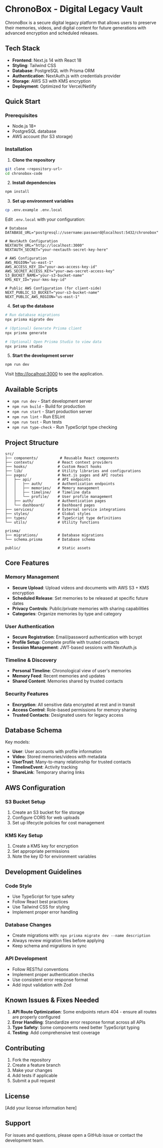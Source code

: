 # ChronoBox - Digital Legacy Vault

ChronoBox is a secure digital legacy platform that allows users to preserve their memories, videos, and digital content for future generations with advanced encryption and scheduled releases.

## Tech Stack

- **Frontend**: Next.js 14 with React 18
- **Styling**: Tailwind CSS
- **Database**: PostgreSQL with Prisma ORM
- **Authentication**: NextAuth.js with credentials provider
- **Storage**: AWS S3 with KMS encryption
- **Deployment**: Optimized for Vercel/Netlify

## Quick Start

### Prerequisites

- Node.js 18+ 
- PostgreSQL database
- AWS account (for S3 storage)

### Installation

1. **Clone the repository**
```bash
git clone <repository-url>
cd chronobox-code
```

2. **Install dependencies**
```bash
npm install
```

3. **Set up environment variables**
```bash
cp .env.example .env.local
```

Edit `.env.local` with your configuration:
```env
# Database
DATABASE_URL="postgresql://username:password@localhost:5432/chronobox"

# NextAuth Configuration
NEXTAUTH_URL="http://localhost:3000"
NEXTAUTH_SECRET="your-nextauth-secret-key-here"

# AWS Configuration
AWS_REGION="us-east-1"
AWS_ACCESS_KEY_ID="your-aws-access-key-id"
AWS_SECRET_ACCESS_KEY="your-aws-secret-access-key"
S3_BUCKET_NAME="your-s3-bucket-name"
KMS_KEY_ID="your-kms-key-id"

# Public AWS Configuration (for client-side)
NEXT_PUBLIC_S3_BUCKET="your-s3-bucket-name"
NEXT_PUBLIC_AWS_REGION="us-east-1"
```

4. **Set up the database**
```bash
# Run database migrations
npx prisma migrate dev

# (Optional) Generate Prisma client
npx prisma generate

# (Optional) Open Prisma Studio to view data
npx prisma studio
```

5. **Start the development server**
```bash
npm run dev
```

Visit [http://localhost:3000](http://localhost:3000) to see the application.

## Available Scripts

- `npm run dev` - Start development server
- `npm run build` - Build for production
- `npm run start` - Start production server
- `npm run lint` - Run ESLint
- `npm run test` - Run tests
- `npm run type-check` - Run TypeScript type checking

## Project Structure

```
src/
├── components/          # Reusable React components
├── contexts/           # React context providers
├── hooks/              # Custom React hooks
├── lib/                # Utility libraries and configurations
├── pages/              # Next.js pages and API routes
│   ├── api/            # API endpoints
│   │   ├── auth/       # Authentication endpoints
│   │   ├── memories/   # Memory management
│   │   ├── timeline/   # Timeline data
│   │   └── profile/    # User profile management
│   ├── auth/           # Authentication pages
│   └── dashboard/      # Dashboard pages
├── services/           # External service integrations
├── styles/             # Global styles
├── types/              # TypeScript type definitions
└── utils/              # Utility functions

prisma/
├── migrations/         # Database migrations
└── schema.prisma       # Database schema

public/                 # Static assets
```

## Core Features

### Memory Management
- **Secure Upload**: Upload videos and documents with AWS S3 + KMS encryption
- **Scheduled Release**: Set memories to be released at specific future dates
- **Privacy Controls**: Public/private memories with sharing capabilities
- **Categories**: Organize memories by type and category

### User Authentication
- **Secure Registration**: Email/password authentication with bcrypt
- **Profile Setup**: Complete profile with trusted contacts
- **Session Management**: JWT-based sessions with NextAuth.js

### Timeline & Discovery
- **Personal Timeline**: Chronological view of user's memories
- **Memory Feed**: Recent memories and updates
- **Shared Content**: Memories shared by trusted contacts

### Security Features
- **Encryption**: All sensitive data encrypted at rest and in transit
- **Access Control**: Role-based permissions for memory sharing
- **Trusted Contacts**: Designated users for legacy access

## Database Schema

Key models:
- **User**: User accounts with profile information
- **Video**: Stored memories/videos with metadata
- **UserTrust**: Many-to-many relationship for trusted contacts
- **TimelineEvent**: Activity tracking
- **ShareLink**: Temporary sharing links

## AWS Configuration

### S3 Bucket Setup
1. Create an S3 bucket for file storage
2. Configure CORS for web uploads
3. Set up lifecycle policies for cost management

### KMS Key Setup
1. Create a KMS key for encryption
2. Set appropriate permissions
3. Note the key ID for environment variables

## Development Guidelines

### Code Style
- Use TypeScript for type safety
- Follow React best practices
- Use Tailwind CSS for styling
- Implement proper error handling

### Database Changes
- Create migrations with: `npx prisma migrate dev --name description`
- Always review migration files before applying
- Keep schema and migrations in sync

### API Development
- Follow RESTful conventions
- Implement proper authentication checks
- Use consistent error response format
- Add input validation with Zod

## Known Issues & Fixes Needed

1. **API Route Optimization**: Some endpoints return 404 - ensure all routes are properly configured
2. **Error Handling**: Standardize error response format across all APIs
3. **Type Safety**: Some components need better TypeScript typing
4. **Testing**: Add comprehensive test coverage

## Contributing

1. Fork the repository
2. Create a feature branch
3. Make your changes
4. Add tests if applicable
5. Submit a pull request

## License

[Add your license information here]

## Support

For issues and questions, please open a GitHub issue or contact the development team. 